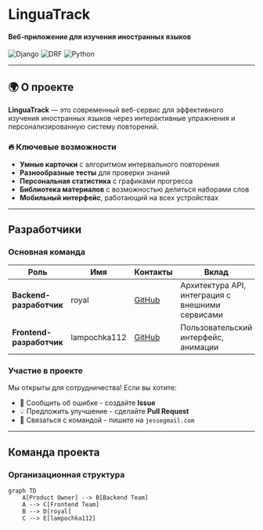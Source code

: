 # LinguaTrack  
#### Веб-приложение для изучения иностранных языков  

![Django](https://img.shields.io/badge/Django-092E20?style=for-the-badge&logo=django&logoColor=white)
![DRF](https://img.shields.io/badge/DRF-red?style=for-the-badge&logo=django&logoColor=white)
![Python](https://img.shields.io/badge/Python-3776AB?style=for-the-badge&logo=python&logoColor=white)

---

## 🌍 О проекте
**LinguaTrack** — это современный веб-сервис для эффективного изучения иностранных языков через интерактивные упражнения и персонализированную систему повторений.

### 🔥 Ключевые возможности
- **Умные карточки** с алгоритмом интервального повторения
- **Разнообразные тесты** для проверки знаний
- **Персональная статистика** с графиками прогресса
- **Библиотека материалов** с возможностью делиться наборами слов
- **Мобильный интерфейс**, работающий на всех устройствах

---

## Разработчики

### Основная команда
| Роль | Имя | Контакты | Вклад |
|------|-----|----------|-------|
| **Backend-разработчик** | royal | [GitHub](https://github.com/ritascarlet) | Архитектура API, интеграция с внешними сервисами |
| **Frontend-разработчик** | lampochka112 | [GitHub](https://github.com/lampochka112) | Пользовательский интерфейс, анимации |

### Участие в проекте
Мы открыты для сотрудничества! Если вы хотите:
- 🐞 Сообщить об ошибке - создайте **Issue**
- 💡 Предложить улучшение - сделайте **Pull Request**
- 📧 Связаться с командой - пишите на `jessegmail.com`

---



## Команда проекта
### Организационная структура
```mermaid
graph TD
    A[Product Owner] --> B[Backend Team]
    A --> C[Frontend Team]
    B --> D[royal]
    C --> E[lampochka112]



